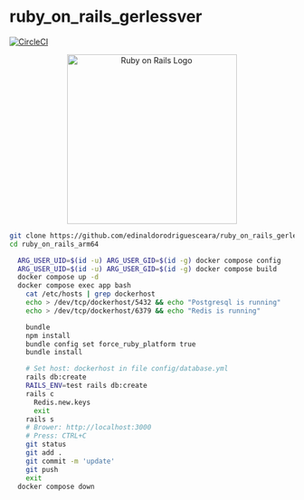 # ruby_on_rails_gerlessver

[![CircleCI](https://dl.circleci.com/status-badge/img/gh/edinaldorodriguesceara/ruby_on_rails_gerlessver/tree/main.svg?style=svg)](https://dl.circleci.com/status-badge/redirect/gh/edinaldorodriguesceara/ruby_on_rails_gerlessver/tree/main)


<p align="center">
  <img src="https://upload.wikimedia.org/wikipedia/commons/thumb/6/62/Ruby_On_Rails_Logo.svg/411px-Ruby_On_Rails_Logo.svg.png" alt="Ruby on Rails Logo" width="300"/>
</p>

```bash
git clone https://github.com/edinaldorodriguesceara/ruby_on_rails_gerlessver.git
cd ruby_on_rails_arm64

  ARG_USER_UID=$(id -u) ARG_USER_GID=$(id -g) docker compose config
  ARG_USER_UID=$(id -u) ARG_USER_GID=$(id -g) docker compose build
  docker compose up -d
  docker compose exec app bash
    cat /etc/hosts | grep dockerhost
    echo > /dev/tcp/dockerhost/5432 && echo "Postgresql is running"
    echo > /dev/tcp/dockerhost/6379 && echo "Redis is running"

    bundle
    npm install
    bundle config set force_ruby_platform true
    bundle install

    # Set host: dockerhost in file config/database.yml
    rails db:create
    RAILS_ENV=test rails db:create
    rails c
      Redis.new.keys
      exit
    rails s
    # Brower: http://localhost:3000
    # Press: CTRL+C
    git status
    git add .
    git commit -m 'update'
    git push
    exit
  docker compose down
